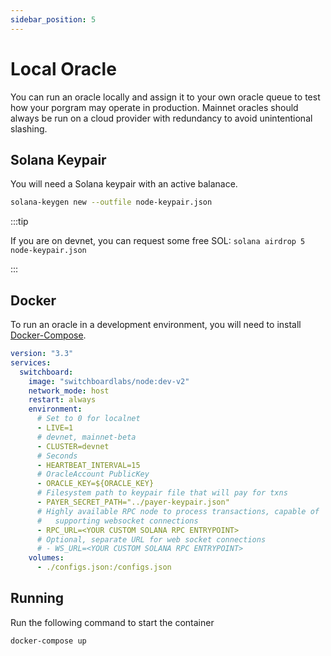 ```yaml
---
sidebar_position: 5
---
```


# Local Oracle

You can run an oracle locally and assign it to your own oracle queue to test how your porgram may operate in production. Mainnet oracles should always be run on a cloud provider with redundancy to avoid unintentional slashing.

## Solana Keypair

You will need a Solana keypair with an active balanace.

```bash
solana-keygen new --outfile node-keypair.json
```

:::tip

If you are on devnet, you can request some free SOL: `solana airdrop 5 node-keypair.json`

:::

## Docker

To run an oracle in a development environment, you will need to install [Docker-Compose](https://docs.docker.com/compose/install/).

```yaml title="docker-compose.yml"
version: "3.3"
services:
  switchboard:
    image: "switchboardlabs/node:dev-v2"
    network_mode: host
    restart: always
    environment:
      # Set to 0 for localnet
      - LIVE=1
      # devnet, mainnet-beta
      - CLUSTER=devnet
      # Seconds
      - HEARTBEAT_INTERVAL=15
      # OracleAccount PublicKey
      - ORACLE_KEY=${ORACLE_KEY}
      # Filesystem path to keypair file that will pay for txns
      - PAYER_SECRET_PATH="../payer-keypair.json"
      # Highly available RPC node to process transactions, capable of
      #   supporting websocket connections
      - RPC_URL=<YOUR CUSTOM SOLANA RPC ENTRYPOINT>
      # Optional, separate URL for web socket connections
      # - WS_URL=<YOUR CUSTOM SOLANA RPC ENTRYPOINT>
    volumes:
      - ./configs.json:/configs.json
```

## Running

Run the following command to start the container

```bash
docker-compose up
```
